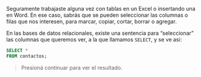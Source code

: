 Seguramente trabajaste alguna vez con tablas en un Excel o insertando una en Word. 
En ese caso, sabrás que se pueden seleccionar las columnas o filas que nos interesen, para marcar, copiar, cortar, borrar o agregar.

En las bases de datos relacionales, existe una sentencia para “seleccionar” las columnas que queremos ver, a la que llamamos `SELECT`, y se ve asi: 


```sql
SELECT * 
FROM contactos;
```

> Presioná continuar para ver el resultado.

